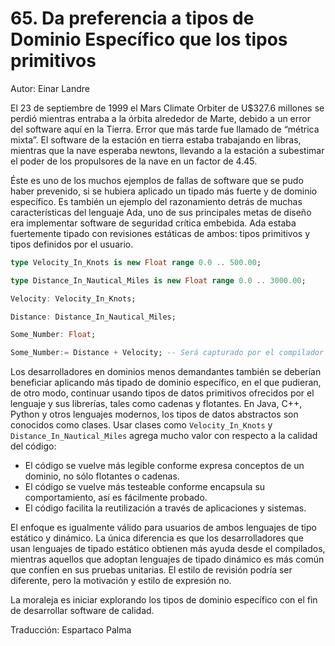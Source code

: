 # 65. Da preferencia a tipos de Dominio Específico que los tipos primitivos

Autor: Einar Landre

El 23 de septiembre de 1999 el Mars Climate Orbiter de U$327.6 millones se perdió mientras entraba a la órbita alrededor de Marte, debido a un error del software aquí en la Tierra. Error que más tarde fue llamado de “métrica mixta”. El software de la estación en tierra estaba trabajando en libras, mientras que la nave esperaba newtons, llevando a la estación a subestimar el poder de los propulsores de la nave en un factor de 4.45.

Éste es uno de los muchos ejemplos de fallas de software que se pudo haber prevenido, si se hubiera aplicado un tipado más fuerte y de dominio específico. Es también un ejemplo del razonamiento detrás de muchas características del lenguaje Ada, uno de sus principales metas de diseño era implementar software de seguridad crítica embebida. Ada estaba fuertemente tipado con revisiones estáticas de ambos: tipos primitivos y tipos definidos por el usuario.

```ada
type Velocity_In_Knots is new Float range 0.0 .. 500.00;

type Distance_In_Nautical_Miles is new Float range 0.0 .. 3000.00;

Velocity: Velocity_In_Knots;

Distance: Distance_In_Nautical_Miles;

Some_Number: Float;

Some_Number:= Distance + Velocity; -- Será capturado por el compilador como un error de tipos.
```

Los desarrolladores en dominios menos demandantes también se deberían beneficiar aplicando más tipado de dominio específico, en el que pudieran, de otro modo, continuar usando tipos de datos primitivos ofrecidos por el lenguaje y sus librerías, tales como cadenas y flotantes. En Java, C++, Python y otros lenguajes modernos, los tipos de datos abstractos son conocidos como clases. Usar clases como `Velocity_In_Knots` y `Distance_In_Nautical_Miles` agrega mucho valor con respecto a la calidad del código:

- El código se vuelve más legible conforme expresa conceptos de un dominio, no sólo flotantes o cadenas.
- El código se vuelve más testeable conforme encapsula su comportamiento, así es fácilmente probado.
- El código facilita la reutilización a través de aplicaciones y sistemas.

El enfoque es igualmente válido para usuarios de ambos lenguajes de tipo estático y dinámico. La única diferencia es que los desarrolladores que usan lenguajes de tipado estático obtienen más ayuda desde el compilados, mientras aquellos que adoptan lenguajes de tipado dinámico es más común que confíen en sus pruebas unitarias. El estilo de revisión podría ser diferente, pero la motivación y estilo de expresión no.

La moraleja es iniciar explorando los tipos de dominio específico con el fin de desarrollar software de calidad.

Traducción: Espartaco Palma
